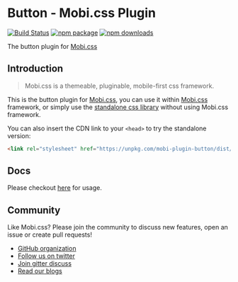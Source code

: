 # Button - Mobi.css Plugin

[![Build Status](https://img.shields.io/travis/mobi-css/mobi-plugin-button.svg)](https://travis-ci.org/mobi-css/mobi-plugin-button) [![npm package](https://img.shields.io/npm/v/mobi-plugin-button.svg)](https://www.npmjs.org/package/mobi-plugin-button) [![npm downloads](http://img.shields.io/npm/dm/mobi-plugin-button.svg)](https://www.npmjs.org/package/mobi-plugin-button) 

The button plugin for [Mobi.css](http://getmobicss.com)

## Introduction

> Mobi.css is a themeable, pluginable, mobile-first css framework.

This is the button plugin for [Mobi.css](http://getmobicss.com), you can use it within [Mobi.css](http://getmobicss.com) framework, or simply use the [standalone css library](https://github.com/mobi-css/mobi-plugin-button/releases) without using Mobi.css framework.

You can also insert the CDN link to your `<head>` to try the standalone version:

```html
<link rel="stylesheet" href="https://unpkg.com/mobi-plugin-button/dist/mobi-plugin-button.min.css" />
```

## Docs

Please checkout [here](https://mobi-css.github.io/mobi-plugin-button/) for usage.

## Community

Like Mobi.css? Please join the community to discuss new features, open an issue or create pull requests!

- [GitHub organization](http://github.com/mobi-css)
- [Follow us on twitter](https://twitter.com/mobi_css)
- [Join gitter discuss](https://gitter.im/mobi-css)
- [Read our blogs](https://medium.com/@mobi_css)
